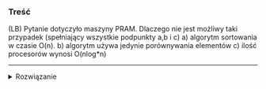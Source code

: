 ### Treść
(LB)
Pytanie dotyczyło maszyny PRAM. Dlaczego nie jest możliwy taki przypadek (spełniający wszystkie podpunkty a,b i c)
a) algorytm sortowania w czasie O(n).
b) algorytm używa jedynie porównywania elementów
c) ilość procesorów wynosi O(nlog*n)

------
<details><summary>Rozwiązanie</summary>
<p>

